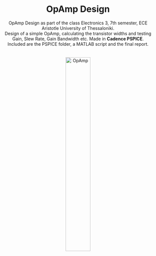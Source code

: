 <H1 align=center> OpAmp Design </H1>

<p align=center> 
  OpAmp Design as part of the class Electronics 3, 7th semester, ECE Aristotle University of Thessaloniki.<br>
  Design of a simple OpAmp, calculating the transistor widths and testing Gain, Slew Rate, Gain Bandwidth etc. Made in <b>Cadence PSPICE</b>.<br>
  Included are the PSPICE folder, a MATLAB script and the final report.<br>
  <br>
  <br>
  <img src="https://github.com/tsarnadelis/OpAmp-Design/assets/81568914/c6c1d367-7f43-48b1-81e3-ac2dc62f8497" width=40% height=40% alt="OpAmp">
</p>
